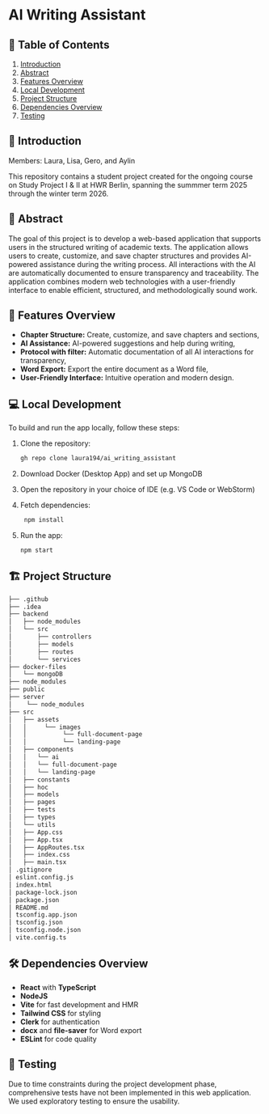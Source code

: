# AI Writing Assistant

## 📑 Table of Contents

1. [Introduction](#introduction)
2. [Abstract](#-abstract)
3. [Features Overview](#-features-overview)
4. [Local Development](#local-development)
5. [Project Structure](#-project-structure)
6. [Dependencies Overview](#-dependencies-overview)
7. [Testing](#-testing)

## 🌟 Introduction

Members: Laura, Lisa, Gero, and Aylin

This repository contains a student project created for the ongoing course
on Study Project I & II at HWR Berlin, spanning the summmer term 2025 through
the winter term 2026.

## 📖 Abstract

The goal of this project is to develop a web-based application that supports users in the structured writing of academic texts. The application allows users to create, customize, and save chapter structures and provides AI-powered assistance during the writing process. All interactions with the AI are automatically documented to ensure transparency and traceability. The application combines modern web technologies with a user-friendly interface to enable efficient, structured, and methodologically sound work.

## 📱 Features Overview

- **Chapter Structure:** Create, customize, and save chapters and sections,
- **AI Assistance:** AI-powered suggestions and help during writing,
- **Protocol with filter:** Automatic documentation of all AI interactions for transparency,
- **Word Export:** Export the entire document as a Word file,
- **User-Friendly Interface:** Intuitive operation and modern design.

## 💻 Local Development

To build and run the app locally, follow these steps:

1. Clone the repository:

   ```bash
   gh repo clone laura194/ai_writing_assistant
   ```

2. Download Docker (Desktop App) and set up MongoDB

3. Open the repository in your choice of IDE (e.g. VS Code or WebStorm)

4. Fetch dependencies:
   ```bash
    npm install
   ```
5. Run the app:
   ```bash
   npm start
   ```

## 🏗️ Project Structure

```bash
├── .github
├── .idea
├── backend
│   ├── node_modules
│   └── src
│       ├── controllers
│       ├── models
│       ├── routes
│       └── services
├── docker-files
│   └── mongoDB
├── node_modules
├── public
├── server
│    └── node_modules
├── src
│   ├── assets
│   │     └── images
│   │          └── full-document-page
│   │          └── landing-page
│   ├── components
│   │   └── ai
│   │   └── full-document-page
│   │   └── landing-page
│   ├── constants
│   ├── hoc
│   ├── models
│   ├── pages
│   ├── tests
│   ├── types
│   └── utils
│   ├── App.css
│   ├── App.tsx
│   ├── AppRoutes.tsx
│   ├── index.css
│   ├── main.tsx
│ .gitignore
│ eslint.config.js
│ index.html
│ package-lock.json
│ package.json
│ README.md
│ tsconfig.app.json
│ tsconfig.json
│ tsconfig.node.json
│ vite.config.ts
```

## 🛠️ Dependencies Overview

- **React** with **TypeScript**
- **NodeJS**
- **Vite** for fast development and HMR
- **Tailwind CSS** for styling
- **Clerk** for authentication
- **docx** and **file-saver** for Word export
- **ESLint** for code quality

## 🧪 Testing

Due to time constraints during the project development phase, comprehensive tests have not been implemented in this web application. We used exploratory testing to ensure the usability.

